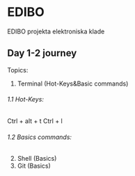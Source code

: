 # EDIBO
EDIBO projekta elektroniska klade

## Day 1-2 journey

Topics:
1. Terminal (Hot-Keys&Basic commands)
 ###### 1.1 Hot-Keys:
  Ctrl + alt + t
  Ctrl + l
 ###### 1.2 Basics commands:
  
2. Shell (Basics)
3. Git (Basics)
